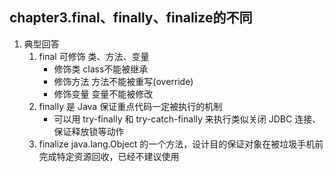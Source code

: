 ## chapter3.final、finally、finalize的不同

1. 典型回答
    1. final 可修饰 类、方法、变量
        * 修饰类 class不能被继承
        * 修饰方法 方法不能被重写(override)
        * 修饰变量 变量不能被修改
    1. finally 是 Java 保证重点代码一定被执行的机制
        * 可以用 try-finally 和 try-catch-finally 来执行类似关闭 JDBC 连接、保证释放锁等动作
    1. finalize java.lang.Object 的一个方法，设计目的保证对象在被垃圾手机前完成特定资源回收，已经不建议使用

